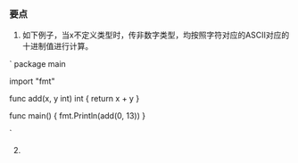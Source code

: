  ### 要点

 1. 如下例子，当x不定义类型时，传非数字类型，均按照字符对应的ASCII对应的十进制值进行计算。
 
`
package main

import "fmt"

func add(x, y int) int {
	return x + y
}

func main() {
	fmt.Println(add(0, 13))
}

`
 
 2. 